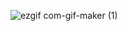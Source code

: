 

![ezgif com-gif-maker (1)](https://user-images.githubusercontent.com/97852548/186460752-94d0f1f7-2586-4c38-86da-48726e7d5828.gif)
